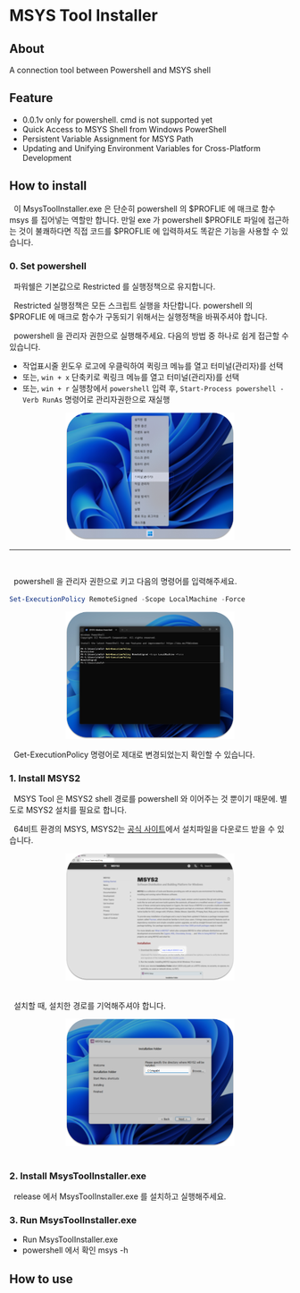 # MSYS Tool Installer

## About

A connection tool between Powershell and MSYS shell

## Feature

- 0.0.1v only for powershell. cmd is not supported yet
- Quick Access to MSYS Shell from Windows PowerShell
- Persistent Variable Assignment for MSYS Path
- Updating and Unifying Environment Variables for Cross-Platform Development

## How to install

&nbsp; 이 MsysToolInstaller.exe 은 단순히 powershell 의 $PROFLIE 에 매크로 함수 msys 를 집어넣는 역할만 합니다. 만일 exe 가 powershell $PROFILE 파일에 접근하는 것이 불쾌하다면 직접 코드를 $PROFLIE 에 입력하셔도 똑같은 기능을 사용할 수 있습니다.

### 0. Set powershell

&nbsp; 파워쉘은 기본값으로 Restricted 를 실행정책으로 유지합니다.

&nbsp; Restricted 실행정책은 모든 스크립트 실행을 차단합니다. powershell 의 $PROFLIE 에 매크로 함수가 구동되기 위해서는 실행정책을 바꿔주셔야 합니다.

&nbsp; powershell 을 관리자 권한으로 실행해주세요. 다음의 방법 중 하나로 쉽게 접근할 수 있습니다.

- 작업표시줄 윈도우 로고에 우클릭하여 퀵링크 메뉴를 열고 터미널(관리자)를 선택
- 또는, `win + x` 단축키로 퀵링크 메뉴를 열고 터미널(관리자)를 선택
- 또는, `win + r` 실행창에서 `powershell` 입력 후, `Start-Process powershell -Verb RunAs` 명령어로 관리자권한으로 재실행

<center>
<img alt="00" src="./doc/asset/00.png" style="max-width: 60%; height: auto;" />
</center>

<hr />
<br />

&nbsp; powershell 을 관리자 권한으로 키고 다음의 명령어를 입력해주세요.

```powershell
Set-ExecutionPolicy RemoteSigned -Scope LocalMachine -Force
```

<center>
<img alt="01" src="./doc/asset/01.png" style="max-width: 60%; height: auto;" />
</center>

&nbsp; Get-ExecutionPolicy 명령어로 제대로 변경되었는지 확인할 수 있습니다.

### 1. Install MSYS2

&nbsp; MSYS Tool 은 MSYS2 shell 경로를 powershell 와 이어주는 것 뿐이기 때문에. 별도로 MSYS2 설치를 필요로 합니다.

&nbsp; 64비트 환경의 MSYS, MSYS2는 [공식 사이트](https://www.msys2.org/)에서 설치파일을 다운로드 받을 수 있습니다.

<center>
<img alt="02" src="./doc/asset/02.png" style="max-width: 60%; height: auto;" />
</center>

<br />

&nbsp; 설치할 때, 설치한 경로를 기억해주셔야 합니다.

<center>
<img alt="03" src="./doc/asset/03.png" style="max-width: 60%; height: auto;" />
</center>

<br />

### 2. Install MsysToolInstaller.exe

&nbsp; release 에서 MsysToolInstaller.exe 를 설치하고 실행해주세요.

### 3. Run MsysToolInstaller.exe

- Run MsysToolInstaller.exe
- powershell 에서 확인 msys -h

## How to use
